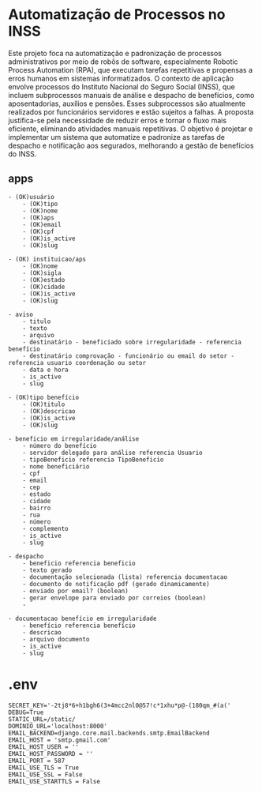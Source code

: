 # Automatização de Processos no INSS


Este projeto foca na automatização e padronização de processos administrativos por meio de robôs de software, especialmente Robotic Process Automation (RPA), que executam tarefas repetitivas e propensas a erros humanos em sistemas informatizados. O contexto de aplicação envolve processos do Instituto Nacional do Seguro Social (INSS), que incluem subprocessos manuais de análise e despacho de benefícios, como aposentadorias, auxílios e pensões. Esses subprocessos são atualmente realizados por funcionários servidores e estão sujeitos a falhas. A proposta justifica-se pela necessidade de reduzir erros e tornar o fluxo mais eficiente, eliminando atividades manuais repetitivas. O objetivo é projetar e implementar um sistema que automatize e padronize as tarefas de despacho e notificação aos segurados, melhorando a gestão de benefícios do INSS.

## apps
    - (OK)usuário
        - (OK)tipo
        - (OK)nome
        - (OK)aps
        - (OK)email
        - (OK)cpf
        - (OK)is_active
        - (OK)slug

    - (OK) instituicao/aps
        - (OK)nome
        - (OK)sigla
        - (OK)estado
        - (OK)cidade
        - (OK)is_active
        - (OK)slug

    - aviso
        - titulo
        - texto
        - arquivo
        - destinatário - beneficiado sobre irregularidade - referencia benefício
        - destinatário comprovação - funcionário ou email do setor - referencia usuario coordenação ou setor
        - data e hora
        - is_active
        - slug

    - (OK)tipo benefício
        - (OK)titulo
        - (OK)descricao
        - (OK)is_active
        - (OK)slug        

    - beneficio em irregularidade/análise
        - número do benefício
        - servidor delegado para análise referencia Usuario
        - tipoBeneficio referencia TipoBeneficio
        - nome beneficiário
        - cpf
        - email
        - cep
        - estado
        - cidade
        - bairro
        - rua
        - número
        - complemento
        - is_active
        - slug    

    - despacho
        - beneficio referencia beneficio
        - texto gerado
        - documentação selecionada (lista) referencia documentacao 
        - documento de notificação pdf (gerado dinamicamente)
        - enviado por email? (boolean)
        - gerar envelope para enviado por correios (boolean)
        -

    - documentacao benefício em irregularidade
        - benefício referencia benefício
        - descricao
        - arquivo documento
        - is_active
        - slug

# .env
```
SECRET_KEY='-2tj8*6+h1bgh6(3+4mcc2nl0@57!c*1xhu*p@-(180qm_#(a('
DEBUG=True
STATIC_URL=/static/
DOMINIO_URL='localhost:8000'
EMAIL_BACKEND=django.core.mail.backends.smtp.EmailBackend
EMAIL_HOST = 'smtp.gmail.com'
EMAIL_HOST_USER = ''
EMAIL_HOST_PASSWORD = ''
EMAIL_PORT = 587
EMAIL_USE_TLS = True
EMAIL_USE_SSL = False
EMAIL_USE_STARTTLS = False
```